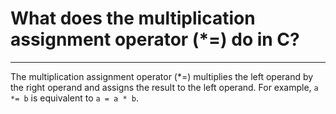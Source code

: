 # What does the multiplication assignment operator (*=) do in C?

---

The multiplication assignment operator (*=) multiplies the left operand by the right operand and assigns the result to the left operand. For example, `a *= b` is equivalent to `a = a * b`.
